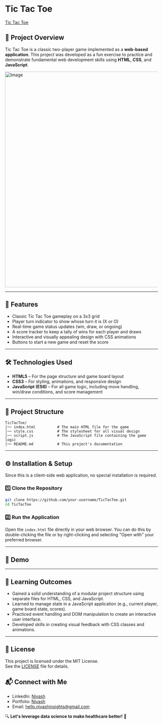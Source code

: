 # Tic Tac Toe

[Tic Tac Toe](https://rnnivash.github.io/tic_tac_toe/)

## 📌 Project Overview

Tic Tac Toe is a classic two-player game implemented as a **web-based application**. This project was developed as a fun exercise to practice and demonstrate fundamental web development skills using **HTML**, **CSS**, and **JavaScript**.

<img width="1115" height="711" alt="Image" src="https://github.com/user-attachments/assets/1de3ad12-17e5-4a74-a44b-14302d1d0ed3" />


-----

## 🚀 Features

  - Classic Tic Tac Toe gameplay on a 3x3 grid
  - Player turn indicator to show whose turn it is (X or O)
  - Real-time game status updates (win, draw, or ongoing)
  - A score tracker to keep a tally of wins for each player and draws
  - Interactive and visually appealing design with CSS animations
  - Buttons to start a new game and reset the score

-----

## 🛠️ Technologies Used

  - **HTML5** – For the page structure and game board layout
  - **CSS3** – For styling, animations, and responsive design
  - **JavaScript (ES6)** – For all game logic, including move handling, win/draw conditions, and score management

-----

## 📂 Project Structure

```
TicTacToe/
│── index.html          # The main HTML file for the game
│── style.css           # The stylesheet for all visual design
│── script.js           # The JavaScript file containing the game logic
│── README.md           # This project's documentation
```

-----

## ⚙️ Installation & Setup

Since this is a client-side web application, no special installation is required.

### 1️⃣ Clone the Repository

```bash
git clone https://github.com/your-username/TicTacToe.git
cd TicTacToe
```

### 2️⃣ Run the Application

Open the `index.html` file directly in your web browser. You can do this by double-clicking the file or by right-clicking and selecting "Open with" your preferred browser.

-----

## 📸 Demo

-----

## 📌 Learning Outcomes

  - Gained a solid understanding of a modular project structure using separate files for HTML, CSS, and JavaScript.
  - Learned to manage state in a JavaScript application (e.g., current player, game board state, scores).
  - Practiced event handling and DOM manipulation to create an interactive user interface.
  - Developed skills in creating visual feedback with CSS classes and animations.

-----

## 📜 License
This project is licensed under the MIT License.  
See the [LICENSE](LICENSE) file for details.

## 📬 Connect with Me

- LinkedIn: [Nivash](https://www.linkedin.com/in/nivash-r-n/)
- Portfolio: [Nivash](https://rnnivash.github.io/My_Port/)
- Email: [hello.nivashinsights@gmail.com](mailto:hello.nivashinsights@gmail.com)

🔍 **Let's leverage data science to make healthcare better!** 🚀
